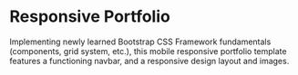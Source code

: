 # Responsive Portfolio

Implementing newly learned Bootstrap CSS Framework fundamentals (components, grid system, etc.), this mobile responsive portfolio template features a functioning navbar, and a responsive design layout and images.